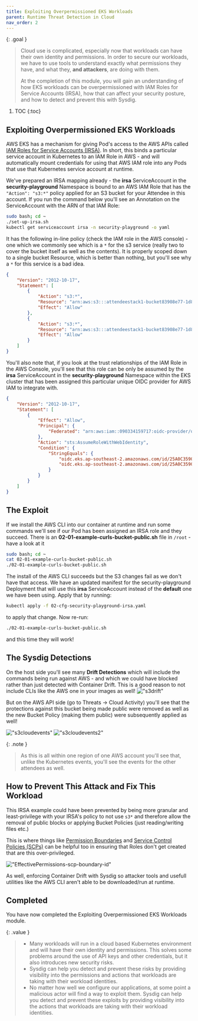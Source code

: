 ```yaml
---
title: Exploiting Overpermissioned EKS Workloads
parent: Runtime Threat Detection in Cloud
nav_order: 2
---
```


{: .goal }
> Cloud use is complicated, especially now that workloads can have their own identity and permissions. In order to secure our workloads, we have to use tools to understand exactly what permissions they have, and what they, **and attackers**, are doing with them.
>
>At the completion of this module, you will gain an understanding of how EKS workloads can be overpermissioned with IAM Roles for Service Accounts (IRSA), how that can affect your security posture, and how to detect and prevent this with Sysdig.

1. TOC
{:toc}

## Exploiting Overpermissioned EKS Workloads

AWS EKS has a mechanism for giving Pod's access to the AWS APIs called [IAM Roles for Service Accounts (IRSA)](https://docs.aws.amazon.com/eks/latest/userguide/iam-roles-for-service-accounts.html). In short, this binds a particular service account in Kubernetes to an IAM Role in AWS - and will automatically mount credentials for using that AWS IAM role into any Pods that use that Kubernetes service account at runtime.

We've prepared an IRSA mapping already - the **irsa** ServiceAccount in the **security-playground** Namespace is bound to an AWS IAM Role that has the `"Action": "s3:*"` policy applied for an S3 bucket for your Attendee in this account. If you run the command below you'll see an Annotation on the ServiceAccount with the ARN of that IAM Role:

```bash
sudo bash; cd ~
./set-up-irsa.sh
kubectl get serviceaccount irsa -n security-playground -o yaml
```

It has the following in-line policy (check the IAM role in the AWS console) - one which we commonly see which is a `*` for the s3 service (really two to cover the bucket itself as well as the contents). It is properly scoped down to a single bucket Resource, which is better than nothing, but you'll see why a `*` for this service is a bad idea.

```json
{
    "Version": "2012-10-17",
    "Statement": [
        {
            "Action": "s3:*",
            "Resource": "arn:aws:s3:::attendeestack1-bucket83908e77-1d84qdfaymy9u",
            "Effect": "Allow"
        },
        {
            "Action": "s3:*",
            "Resource": "arn:aws:s3:::attendeestack1-bucket83908e77-1d84qdfaymy9u/*",
            "Effect": "Allow"
        }
    ]
}
```

You'll also note that, if you look at the trust relationships of the IAM Role in the AWS Console, you'll see that this role can be only be assumed by the **irsa** ServiceAccount in the **security-playground** Namespace within the EKS cluster that has been assigned this particular unique OIDC provider for AWS IAM to integrate with.

```json
{
    "Version": "2012-10-17",
    "Statement": [
        {
            "Effect": "Allow",
            "Principal": {
                "Federated": "arn:aws:iam::090334159717:oidc-provider/oidc.eks.ap-southeast-2.amazonaws.com/id/25A0C359024FB4B509E838B84988ABB0"
            },
            "Action": "sts:AssumeRoleWithWebIdentity",
            "Condition": {
                "StringEquals": {
                    "oidc.eks.ap-southeast-2.amazonaws.com/id/25A0C359024FB4B509E838B84988ABB0:aud": "sts.amazonaws.com",
                    "oidc.eks.ap-southeast-2.amazonaws.com/id/25A0C359024FB4B509E838B84988ABB0:sub": "system:serviceaccount:security-playground:irsa"
                }
            }
        }
    ]
}
```

## The Exploit

If we install the AWS CLI into our container at runtime and run some commands we'll see if our Pod has been assigned an IRSA role and they succeed. There is an **02-01-example-curls-bucket-public.sh** file in `/root` - have a look at it

```bash
sudo bash; cd ~
cat 02-01-example-curls-bucket-public.sh
./02-01-example-curls-bucket-public.sh
```

The install of the AWS CLI succeeds but the S3 changes fail as we don't have that access. We have an updated manifest for the security-playground Deployment that will use this **irsa** ServiceAccount instead of the **default** one we have been using. Apply that by running:

```bash
kubectl apply -f 02-cfg-security-playground-irsa.yaml
```

to apply that change. Now re-run:

```bash
./02-01-example-curls-bucket-public.sh
```

and this time they will work!

## The Sysdig Detections

On the host side you'll see many **Drift Detections** which will include the commands being run against AWS - and which we could have blocked rather than just detected with Container Drift. This is a good reason to not include CLIs like the AWS one in your images as well! !["s3drift"]({{site.baseurl}}/assets/images/s3drift.png)

But on the AWS API side (go to Threats -> Cloud Activity) you'll see that the protections against this bucket being made public were removed as well as the new Bucket Policy (making them public) were subsequently applied as well!

!["s3cloudevents"]({{site.baseurl}}/assets/images/s3cloudevents.png)
!["s3cloudevents2"]({{site.baseurl}}/assets/images/s3cloudevents2.png)

{: .note }
> As this is all within one region of one AWS account you'll see that, unlike the Kubernetes events, you'll see the events for the other attendees as well.

## How to Prevent This Attack and Fix This Workload

This IRSA example could have been prevented by being more granular and least-privilege with your IRSA's policy to not use `s3*` and therefore allow the removal of public blocks or applying Bucket Policies (just reading/writing files etc.)

This is where things like [Permission Boundaries](https://docs.aws.amazon.com/IAM/latest/UserGuide/access_policies_boundaries.html) and [Service Control Policies (SCPs)](https://docs.aws.amazon.com/organizations/latest/userguide/orgs_manage_policies_scps.html) can be helpful too in ensuring that Roles don't get created that are this over-privileged.

!["EffectivePermissions-scp-boundary-id"](https://docs.aws.amazon.com/images/IAM/latest/UserGuide/images/EffectivePermissions-scp-boundary-id.png)

As well, enforcing Container Drift with Sysdig so attacker tools and usefull utilities like the AWS CLI aren't able to be downloaded/run at runtime.

## Completed

You have now completed the Exploiting Overpermissioned EKS Workloads module.

{: .value }
> - Many workloads will run in a cloud based Kubernetes environment and will have their own identity and permissions. This solves some problems around the use of API keys and other credentials, but it also introduces new security risks.
> - Sysdig can help you detect and prevent these risks by providing visibility into the permissions and actions that workloads are taking with their workload identities.
> - No matter how well we configure our applications, at some point a malicious actor will find a way to exploit them. Sysdig can help you detect and prevent these exploits by providing visibility into the actions that workloads are taking with their workload identities.

